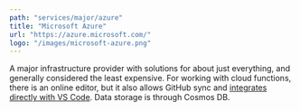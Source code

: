 ```yaml
---
path: "services/major/azure"
title: "Microsoft Azure"
url: "https://azure.microsoft.com/"
logo: "/images/microsoft-azure.png"
---
```


A major infrastructure provider with solutions for about just everything, and generally considered the least expensive. For working with cloud functions, there is an online editor, but it also allows GitHub sync and <a href="https://marketplace.visualstudio.com/items?itemName=ms-azuretools.vscode-azurefunctions">integrates directly with VS Code</a>. Data storage is through Cosmos DB.
